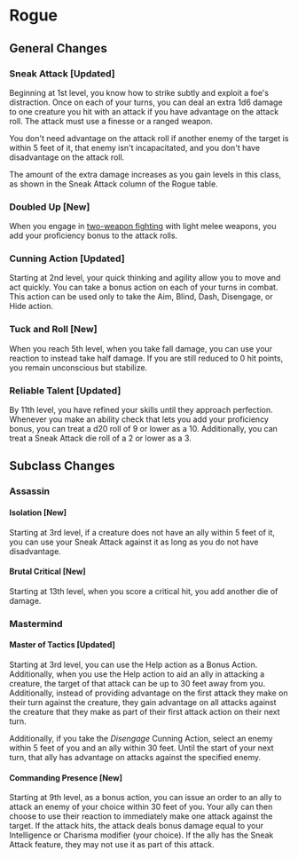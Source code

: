 # Rogue

## General Changes

### Sneak Attack [Updated]

Beginning at 1st level, you know how to strike subtly and exploit a foe's distraction. Once on each of your turns, you can deal an extra 1d6 damage to one creature you hit with an attack if you have advantage on the attack roll. The attack must use a finesse or a ranged weapon.

You don't need advantage on the attack roll if another enemy of the target is within 5 feet of it, that enemy isn't incapacitated, and you don't have disadvantage on the attack roll.

The amount of the extra damage increases as you gain levels in this class, as shown in the Sneak Attack column of the Rogue table.

### Doubled Up [New]

When you engage in [two-weapon fighting](../../rules/combat/Two-Weapon%20Fighting.md) with light melee weapons, you add your proficiency bonus to the attack rolls.

### Cunning Action [Updated]

Starting at 2nd level, your quick thinking and agility allow you to move and act quickly. You can take a bonus action on each of your turns in combat. This action can be used only to take the Aim, Blind, Dash, Disengage, or Hide action.

### Tuck and Roll [New]

When you reach 5th level, when you take fall damage, you can use your reaction to instead take half damage. If you are still reduced to 0 hit points, you remain unconscious but stabilize.

### Reliable Talent [Updated]

By 11th level, you have refined your skills until they approach perfection.  Whenever you make an ability check that lets you add your proficiency bonus, you can treat a d20 roll of 9 or lower as a 10.  Additionally, you can treat a Sneak Attack die roll of a 2 or lower as a 3.

## Subclass Changes

### Assassin

#### Isolation [New]

Starting at 3rd level, if a creature does not have an ally within 5 feet of it, you can use your Sneak Attack against it as long as you do not have disadvantage.

#### Brutal Critical [New]

Starting at 13th level, when you score a critical hit, you add another die of damage.

### Mastermind

#### Master of Tactics [Updated]

Starting at 3rd level, you can use the Help action as a Bonus Action.  Additionally, when you use the Help action to aid an ally in attacking a creature, the target of that attack can be up to 30 feet away from you.  Additionally, instead of providing advantage on the first attack they make on their turn against the creature, they gain advantage on all attacks against the creature that they make as part of their first attack action on their next turn.

Additionally, if you take the _Disengage_ Cunning Action, select an enemy within 5 feet of you and an ally within 30 feet. Until the start of your next turn, that ally has advantage on attacks against the specified enemy.

#### Commanding Presence [New]

Starting at 9th level, as a bonus action, you can issue an order to an ally to attack an enemy of your choice within 30 feet of you.  Your ally can then choose to use their reaction to immediately make one attack against the target.  If the attack hits, the attack deals bonus damage equal to your Intelligence or Charisma modifier (your choice).  If the ally has the Sneak Attack feature, they may not use it as part of this attack.
